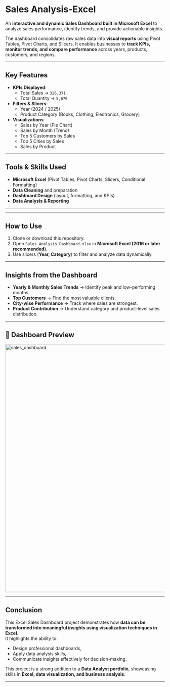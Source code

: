 # Sales Analysis-Excel

An **interactive and dynamic Sales Dashboard built in Microsoft Excel** to analyze sales performance, identify trends, and provide actionable insights.  

The dashboard consolidates raw sales data into **visual reports** using Pivot Tables, Pivot Charts, and Slicers. It enables businesses to **track KPIs, monitor trends, and compare performance** across years, products, customers, and regions.  

---

## Key Features  
- **KPIs Displayed**:  
  -  Total Sales → `326,371`  
  -  Total Quantity → `5,676`  
- **Filters & Slicers**:  
  - Year (2024 / 2025)  
  - Product Category (Books, Clothing, Electronics, Grocery)  
- **Visualizations**:  
  -  Sales by Year (Pie Chart)  
  -  Sales by Month (Trend)  
  -  Top 5 Customers by Sales  
  -  Top 5 Cities by Sales  
  -  Sales by Product  

---

##  Tools & Skills Used  
- **Microsoft Excel** (Pivot Tables, Pivot Charts, Slicers, Conditional Formatting)  
- **Data Cleaning** and preparation  
- **Dashboard Design** (layout, formatting, and KPIs)  
- **Data Analysis & Reporting**  

---

---

##  How to Use  
1. Clone or download this repository.  
2. Open `Sales_Analysis_Dashboard.xlsx` in **Microsoft Excel (2016 or later recommended)**.  
3. Use slicers (**Year, Category**) to filter and analyze data dynamically.  

---

##  Insights from the Dashboard  
-  **Yearly & Monthly Sales Trends** → Identify peak and low-performing months.  
-  **Top Customers** → Find the most valuable clients.  
-  **City-wise Performance** → Track where sales are strongest.  
-  **Product Contribution** → Understand category and product-level sales distribution.  

---

## 📸 Dashboard Preview  

<img width="1295" height="785" alt="sales_dashboard" src="https://github.com/user-attachments/assets/1b6b90cf-c1ef-4b5c-80fa-c4df01a99a35" />
  

---

##  Conclusion  
This Excel Sales Dashboard project demonstrates how **data can be transformed into meaningful insights using visualization techniques in Excel**.  
It highlights the ability to:  
- Design professional dashboards,  
- Apply data analysis skills,  
- Communicate insights effectively for decision-making.  

 This project is a strong addition to a **Data Analyst portfolio**, showcasing skills in **Excel, data visualization, and business analysis**.  

---

